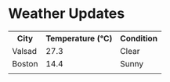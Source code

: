 # Weather Updates

<!-- WEATHER-UPDATE-START -->
<table><tr><th>City</th><th>Temperature (°C)</th><th>Condition</th></tr><tr><td>Valsad</td><td>27.3</td><td>Clear</td></tr><tr><td>Boston</td><td>14.4</td><td>Sunny</td></tr><tr><td></td><td></td><td></td></tr></table>
<!-- WEATHER-UPDATE-END -->
